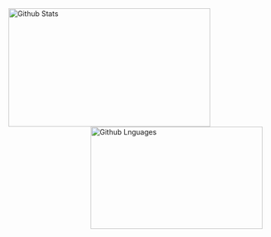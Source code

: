 <img width="400em" height="235em" align="left" alt="Github Stats" src="https://github-readme-stats.vercel.app/api?username=Noch4nce&hide=stars&count_private=true&show_icons=true?count_private=true&theme=react">
<img width="341em" height="203em" align="right" alt="Github Lnguages" src="https://github-readme-stats.vercel.app/api/top-langs/?username=Noch4nce&layout=compact&langs_count=8&theme=react">
